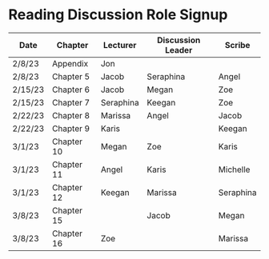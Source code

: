 # Reading Discussion Role Signup

| Date    | Chapter    | Lecturer  | Discussion Leader | Scribe    |
| ------- | ---------- | --------- | ----------------- | --------- |
| 2/8/23  | Appendix   | Jon       |                   |           |
| 2/8/23  | Chapter 5  | Jacob     |    Seraphina      | Angel     |
| 2/15/23 | Chapter 6  | Jacob     |       Megan       |    Zoe    |
| 2/15/23 | Chapter 7  | Seraphina |      Keegan       |   Zoe     |
| 2/22/23 | Chapter 8  |  Marissa  |   Angel           | Jacob     |
| 2/22/23 | Chapter 9  |  Karis    |                   |  Keegan   |
| 3/1/23  | Chapter 10 |   Megan   |        Zoe        | Karis     |
| 3/1/23  | Chapter 11 |   Angel   |  Karis            |  Michelle |
| 3/1/23  | Chapter 12 |   Keegan  |          Marissa  | Seraphina |
| 3/8/23  | Chapter 15 |           |       Jacob       | Megan     |
| 3/8/23  | Chapter 16 |  Zoe      |                   | Marissa   |
